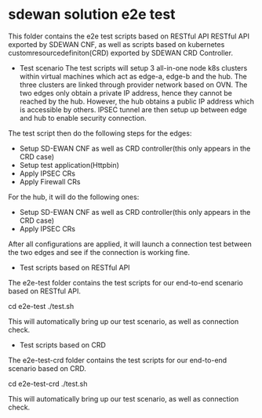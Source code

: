 # sdewan solution e2e test

This folder contains the e2e test scripts based on RESTful API RESTful API exported by SDEWAN CNF, as well as scripts based on kubernetes customresourcedefiniton(CRD) exported by SDEWAN CRD Controller.

* Test scenario
The test scripts will setup 3 all-in-one node k8s clusters within virtual machines which act as edge-a, edge-b and the hub. The three clusters are linked through provider network based on OVN. The two edges only obtain a private IP address, hence they cannot be reached by the hub. However, the hub obtains a public IP address which is accessible by others. IPSEC tunnel are then setup up between edge and hub to enable security connection.

The test script then do the following steps for the edges:
- Setup SD-EWAN CNF as well as CRD controller(this only appears in the CRD case)
- Setup test application(Httpbin)
- Apply IPSEC CRs
- Apply Firewall CRs

For the hub, it will do the following ones:
- Setup SD-EWAN CNF as well as CRD controller(this only appears in the CRD case)
- Apply IPSEC CRs

After all configurations are applied, it will launch a connection test between the
two edges and see if the connection is working fine.


* Test scripts based on RESTful API

The e2e-test folder contains the test scripts for our end-to-end scenario based on RESTful API.

cd e2e-test
./test.sh

This will automatically bring up our test scenario, as well as connection check.

* Test scripts based on CRD

The e2e-test-crd folder contains the test scripts for our end-to-end scenario based on CRD.

cd e2e-test-crd
./test.sh

This will automatically bring up our test scenario, as well as connection check.
